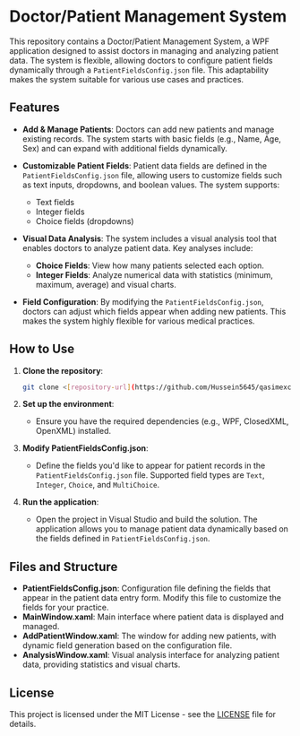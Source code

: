 # Doctor/Patient Management System

This repository contains a Doctor/Patient Management System, a WPF application designed to assist doctors in managing and analyzing patient data. The system is flexible, allowing doctors to configure patient fields dynamically through a `PatientFieldsConfig.json` file. This adaptability makes the system suitable for various use cases and practices.

## Features

- **Add & Manage Patients**: Doctors can add new patients and manage existing records. The system starts with basic fields (e.g., Name, Age, Sex) and can expand with additional fields dynamically.
  
- **Customizable Patient Fields**: Patient data fields are defined in the `PatientFieldsConfig.json` file, allowing users to customize fields such as text inputs, dropdowns, and boolean values. The system supports:
  - Text fields
  - Integer fields
  - Choice fields (dropdowns)

- **Visual Data Analysis**: The system includes a visual analysis tool that enables doctors to analyze patient data. Key analyses include:
  - **Choice Fields**: View how many patients selected each option.
  - **Integer Fields**: Analyze numerical data with statistics (minimum, maximum, average) and visual charts.

- **Field Configuration**: By modifying the `PatientFieldsConfig.json`, doctors can adjust which fields appear when adding new patients. This makes the system highly flexible for various medical practices.

## How to Use

1. **Clone the repository**:
    ```bash
    git clone <[repository-url](https://github.com/Hussein5645/qasimexcel.git)>
    ```

2. **Set up the environment**:
   - Ensure you have the required dependencies (e.g., WPF, ClosedXML, OpenXML) installed.

3. **Modify PatientFieldsConfig.json**:
   - Define the fields you'd like to appear for patient records in the `PatientFieldsConfig.json` file. Supported field types are `Text`, `Integer`, `Choice`, and `MultiChoice`.

4. **Run the application**:
   - Open the project in Visual Studio and build the solution. The application allows you to manage patient data dynamically based on the fields defined in `PatientFieldsConfig.json`.

## Files and Structure

- **PatientFieldsConfig.json**: Configuration file defining the fields that appear in the patient data entry form. Modify this file to customize the fields for your practice.
- **MainWindow.xaml**: Main interface where patient data is displayed and managed.
- **AddPatientWindow.xaml**: The window for adding new patients, with dynamic field generation based on the configuration file.
- **AnalysisWindow.xaml**: Visual analysis interface for analyzing patient data, providing statistics and visual charts.

## License

This project is licensed under the MIT License - see the [LICENSE](LICENSE) file for details.
